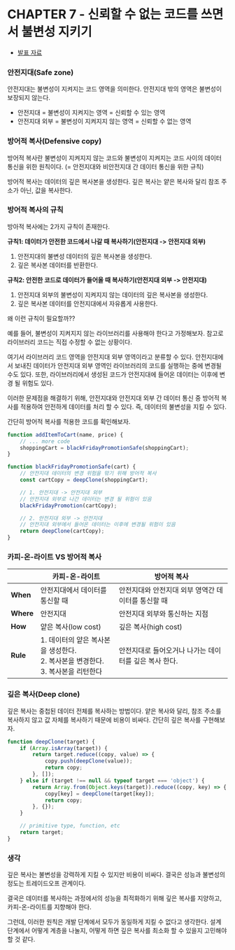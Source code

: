 # CHAPTER 7 - 신뢰할 수 없는 코드를 쓰면서 불변성 지키기

- [발표 자료](./chapter7-slide.pdf)

### 안전지대(Safe zone)

안전지대는 불변성이 지켜지는 코드 영역을 의미한다. 안전지대 밖의 영역은 불변성이 보장되지 않는다.

- 안전지대 = 불변성이 지켜지는 영역 = 신뢰할 수 있는 영역
- 안전지대 외부 = 불변성이 지켜지지 않는 영역 = 신뢰할 수 없는 영역

### 방어적 복사(Defensive copy)

방어적 복사란 불변성이 지켜지지 않는 코드와 불변성이 지켜지는 코드 사이의 데이터 통신을 위한 원칙이다. (= 안전지대와 비안전지대 간 데이터 통신을 위한 규칙)

방어적 복사는 데이터의 깊은 복사본을 생성한다. 깊은 복사는 얕은 복사와 달리 참조 주소가 아닌, 값을 복사한다.

### 방어적 복사의 규칙

방아적 복사에는 2가지 규칙이 존재한다.

<b>규칙1: 데이터가 안전한 코드에서 나갈 때 복사하기(안전지대 -> 안전지대 외부)</b>

1. 안전지대의 불변성 데이터의 깊은 복사본을 생성한다.
2. 깊은 복사본 데이터를 반환한다.

<b>규칙2: 안전한 코드로 데이터가 들어올 때 복사하기(안전지대 외부 -> 안전지대)</b>

1. 안전지대 외부의 불변성이 지켜지지 않는 데이터의 깊은 복사본을 생성한다.
2. 깊은 복사본 데이터를 안전지대에서 자유롭게 사용한다.

왜 이런 규칙이 필요할까??

예를 들어, 불변성이 지켜지지 않는 라이브러리를 사용해야 한다고 가정해보자. 참고로 라이브러리 코드는 직접 수정할 수 없는 상황이다.

여기서 라이브러리 코드 영역을 안전지대 외부 영역이라고 분류할 수 있다. 안전지대에서 보내진 데이터가 안전지대 외부 영역인 라이브러리의 코드를 실행하는 중에 변경될 수도 있다. 또한, 라이브러리에서 생성된 코드가 안전지대에 들어온 데이터는 이후에 변경 될 위험도 있다.

이러한 문제점을 해결하기 위해, 안전지대와 안전지대 외부 간 데이터 통신 중 방어적 복사를 적용하여 안전하게 데이터를 처리 할 수 있다. 즉, 데이터의 불변성을 지킬 수 있다.

간단히 방어적 복사를 적용한 코드를 확인해보자.

```js
function addItemToCart(name, price) {
	// ... more code
	shoppingCart = blackFridayPromotionSafe(shoppingCart);
}

function blackFridayPromotionSafe(cart) {
	// 안전지대 데이터의 변경 위험을 맊기 위해 방어적 복사
	const cartCopy = deepClone(shoppingCart);

	// 1. 안전지대 -> 안전지대 외부
	// 안전지대 외부로 나간 데이터는 변경 될 위험이 있음
	blackFridayPromotion(cartCopy);

	// 2. 안전지대 외부 -> 안전지대
	// 안전지대 외부에서 들어온 데이터는 이후에 변경될 위험이 있음
	return deepClone(cartCopy);
}
```

### 카피-온-라이트 VS 방어적 복사

|  | 카피-온-라이트 | 방어적 복사 |
| --- | --- | --- |
| **When** | 안전지대에서 데이터를 통신할 때 | 안전지대와 안전지대 외부 영역간 데이터를 통신할 때 |
| **Where** | 안전지대 | 안전지대 외부와 통신하는 지점 |
| **How** | 얕은 복사(low cost) | 깊은 복사(high cost) |
| **Rule** | 1. 데이터의 얕은 복사본을 생성한다. <br> 2. 복사본을 변경한다. <br> 3. 복사본을 리턴한다 | 안전지대로 들어오거나 나가는 데이터를 깊은 복사 한다. |

### 깊은 복사(Deep clone)

깊은 복사는 중첩된 데이터 전체를 복사하는 방법이다. 얕은 복사와 달리, 참조 주소를 복사하지 않고 값 자체를 복사하기 때문에 비용이 비싸다. 간단히 깊은 복사를 구현해보자.

```js
function deepClone(target) {
	if (Array.isArray(target)) {
		return target.reduce((copy, value) => {
			copy.push(deepClone(value));
			return copy;
		}, []);
	} else if (target !== null && typeof target === 'object') {
		return Array.from(Object.keys(target)).reduce((copy, key) => {
			copy[key] = deepClone(target[key]);
			return copy;
		}, {});
	}

	// primitive type, function, etc
	return target;
}
```

### 생각

깊은 복사는 불변성을 강력하게 지킬 수 있지만 비용이 비싸다. 결국은 성능과 불변성의 정도는 트레이드오프 관계이다.

결국은 데이터를 복사하는 과정에서의 성능을 최적화하기 위해 깊은 복사를 지양하고, 카피-온-라이트를 지향해야 한다.

그런데, 이러한 원칙은 개발 단계에서 모두가 동일하게 지킬 수 없다고 생각한다. 설계 단계에서 어떻게 계층을 나눌지, 어떻게 하면 깊은 복사를 최소화 할 수 있을지 고민해야 할 것 같다.
